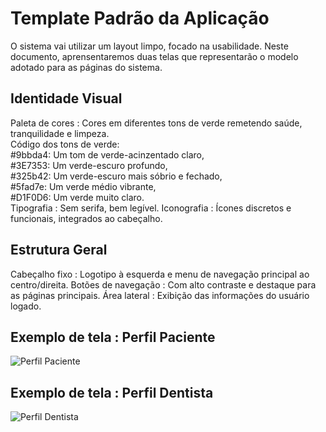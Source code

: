 # Template Padrão da Aplicação

O sistema vai utilizar um layout limpo, focado na usabilidade. Neste documento, aprensentaremos duas telas que representarão o modelo adotado para as páginas do sistema.

## Identidade Visual

Paleta de cores : Cores em diferentes tons de verde remetendo saúde, tranquilidade e limpeza. <br> 
Código dos tons de verde: <br> #9bbda4: Um tom de verde-acinzentado claro, <br> #3E7353: Um verde-escuro profundo, <br> #325b42: Um verde-escuro mais sóbrio e fechado, <br> #5fad7e: Um verde médio vibrante, <br>  #D1F0D6: Um verde muito claro. <br>
Tipografia : Sem serifa, bem legível.
Iconografia : Ícones discretos e funcionais, integrados ao cabeçalho.

## Estrutura Geral

Cabeçalho fixo : Logotipo à esquerda e menu de navegação principal ao centro/direita.
Botões de navegação : Com alto contraste e destaque para as páginas principais.
Área lateral : Exibição das informações do usuário logado.

## Exemplo de tela : Perfil Paciente 

<img src="https://github.com/user-attachments/assets/92fd3881-f761-423a-ade5-4d51ec6d6536" alt="Perfil Paciente"/>

## Exemplo de tela : Perfil Dentista 

<img src="https://github.com/user-attachments/assets/754d9231-9dfb-40cb-bfd2-c787f8142635" alt="Perfil Dentista"/>




